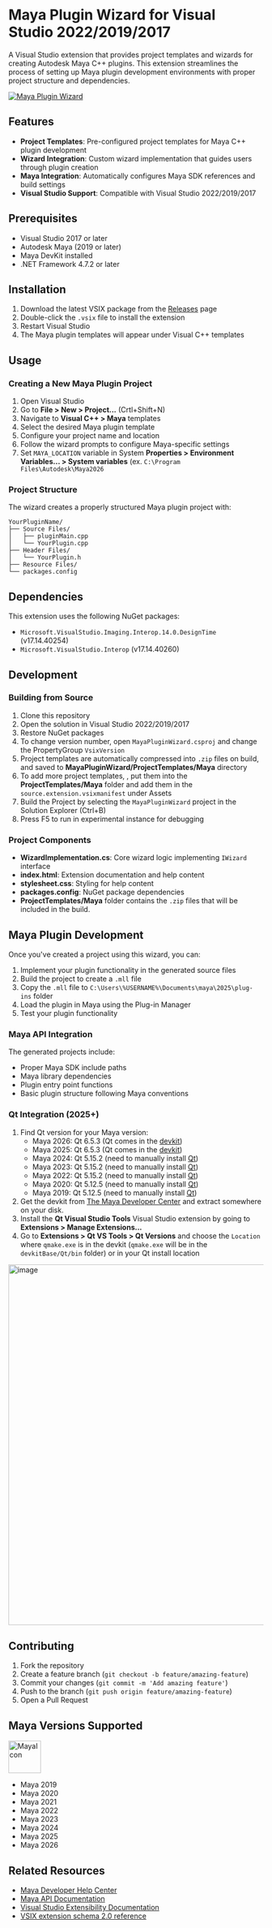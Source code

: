 # Maya Plugin Wizard for Visual Studio 2022/2019/2017

A Visual Studio extension that provides project templates and wizards for creating Autodesk Maya C++ plugins. This extension streamlines the process of setting up Maya plugin development environments with proper project structure and dependencies.

[![Maya Plugin Wizard](https://github.com/user-attachments/assets/2a0a8511-571b-41ea-9d8a-f9937188fcbe)](#---)
 
## Features

- **Project Templates**: Pre-configured project templates for Maya C++ plugin development
- **Wizard Integration**: Custom wizard implementation that guides users through plugin creation
- **Maya Integration**: Automatically configures Maya SDK references and build settings
- **Visual Studio Support**: Compatible with Visual Studio 2022/2019/2017



## Prerequisites

- Visual Studio 2017 or later
- Autodesk Maya (2019 or later)
- Maya DevKit installed
- .NET Framework 4.7.2 or later

## Installation

1. Download the latest VSIX package from the [Releases](../../releases) page
2. Double-click the `.vsix` file to install the extension
3. Restart Visual Studio
4. The Maya plugin templates will appear under Visual C++ templates

## Usage

### Creating a New Maya Plugin Project

1. Open Visual Studio
2. Go to **File > New > Project...** (Crtl+Shift+N)
3. Navigate to **Visual C++ > Maya** templates
4. Select the desired Maya plugin template
5. Configure your project name and location
6. Follow the wizard prompts to configure Maya-specific settings
7. Set `MAYA_LOCATION` variable in System **Properties > Environment Variables... > System variables** (ex. `C:\Program Files\Autodesk\Maya2026`

### Project Structure

The wizard creates a properly structured Maya plugin project with:

```
YourPluginName/
├── Source Files/
│   ├── pluginMain.cpp
│   └── YourPlugin.cpp
├── Header Files/
│   └── YourPlugin.h
├── Resource Files/
└── packages.config
```

## Dependencies

This extension uses the following NuGet packages:

- `Microsoft.VisualStudio.Imaging.Interop.14.0.DesignTime` (v17.14.40254)
- `Microsoft.VisualStudio.Interop` (v17.14.40260)

## Development

### Building from Source

1. Clone this repository
2. Open the solution in Visual Studio 2022/2019/2017
3. Restore NuGet packages
4. To change version number, open `MayaPluginWizard.csproj` and change the PropertyGroup `VsixVersion`
5. Project templates are automatically compressed into `.zip` files on build, and saved to **MayaPluginWizard/ProjectTemplates/Maya** directory
6. To add more project templates, , put them into the **ProjectTemplates/Maya** folder and add them in the `source.extension.vsixmanifest` under Assets
7. Build the Project by selecting the `MayaPluginWizard` project in the Solution Explorer (Ctrl+B)
8. Press F5 to run in experimental instance for debugging

### Project Components

- **WizardImplementation.cs**: Core wizard logic implementing `IWizard` interface
- **index.html**: Extension documentation and help content
- **stylesheet.css**: Styling for help content
- **packages.config**: NuGet package dependencies
- **ProjectTemplates/Maya** folder contains the `.zip` files that will be included in the build.

## Maya Plugin Development

Once you've created a project using this wizard, you can:

1. Implement your plugin functionality in the generated source files
2. Build the project to create a `.mll` file
3. Copy the `.mll` file to `C:\Users\%USERNAME%\Documents\maya\2025\plug-ins` folder
4. Load the plugin in Maya using the Plug-in Manager
5. Test your plugin functionality

### Maya API Integration

The generated projects include:

- Proper Maya SDK include paths
- Maya library dependencies
- Plugin entry point functions
- Basic plugin structure following Maya conventions

### Qt Integration (2025+)
1. Find Qt version for your Maya version:
   - Maya 2026: Qt 6.5.3 (Qt comes in the [devkit](https://aps.autodesk.com/developer/overview/maya))
   - Maya 2025: Qt 6.5.3 (Qt comes in the [devkit](https://aps.autodesk.com/developer/overview/maya))
   - Maya 2024: Qt 5.15.2 (need to manually install [Qt](https://wiki.qt.io/Quick_Start:_Installing_Qt_on_Windows))
   - Maya 2023: Qt 5.15.2 (need to manually install [Qt](https://wiki.qt.io/Quick_Start:_Installing_Qt_on_Windows))
   - Maya 2022: Qt 5.15.2 (need to manually install [Qt](https://wiki.qt.io/Quick_Start:_Installing_Qt_on_Windows))
   - Maya 2020: Qt 5.12.5 (need to manually install [Qt](https://wiki.qt.io/Quick_Start:_Installing_Qt_on_Windows))
   - Maya 2019: Qt 5.12.5 (need to manually install [Qt](https://wiki.qt.io/Quick_Start:_Installing_Qt_on_Windows))
2. Get the devkit from [The Maya Developer Center](https://aps.autodesk.com/developer/overview/maya) and extract somewhere on your disk.
3. Install the **Qt Visual Studio Tools** Visual Studio extension by going to **Extensions > Manage Extensions...**
4. Go to **Extensions > Qt VS Tools > Qt Versions** and choose the `Location` where `qmake.exe` is in the devkit (`qmake.exe` will be in the `devkitBase/Qt/bin` folder) or in your Qt install location
<!-- <img src="https://github.com/user-attachments/assets/f6c910ea-9066-42b6-8911-5bff055d7b63" width="313" />
 <img src="https://github.com/user-attachments/assets/14437cae-6811-4671-8f0b-bfcce58af0f0" width="437" /> -->
 <img width="1552" height="711" alt="image" src="https://github.com/user-attachments/assets/2ca52163-3f84-4350-8551-8c453e8a13e9" />

## Contributing

1. Fork the repository
2. Create a feature branch (`git checkout -b feature/amazing-feature`)
3. Commit your changes (`git commit -m 'Add amazing feature'`)
4. Push to the branch (`git push origin feature/amazing-feature`)
5. Open a Pull Request

## Maya Versions Supported
<img width="64" height="64" alt="MayaIcon" src="https://github.com/user-attachments/assets/dce4f103-adb1-4c5e-b6a6-60c6f7ddd7cf" />

- Maya 2019
- Maya 2020
- Maya 2021
- Maya 2022
- Maya 2023
- Maya 2024
- Maya 2025
- Maya 2026

## Related Resources

- [Maya Developer Help Center](https://help.autodesk.com/view/MAYADEV/2026/ENU/)
- [Maya API Documentation](https://help.autodesk.com/view/MAYADEV/2026/ENU/?guid=MAYA_API_REF_cpp_ref_index_html)
- [Visual Studio Extensibility Documentation](https://docs.microsoft.com/en-us/visualstudio/extensibility/)
- [VSIX extension schema 2.0 reference](https://learn.microsoft.com/en-us/visualstudio/extensibility/vsix-extension-schema-2-0-reference?view=vs-2022)
